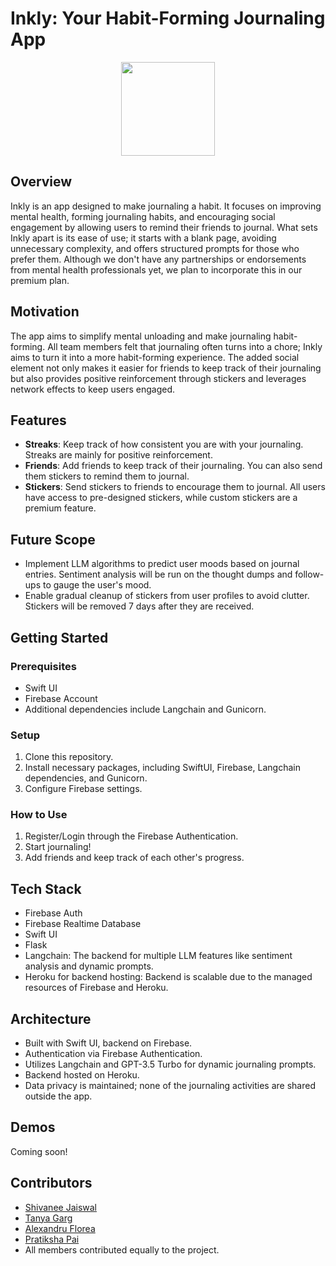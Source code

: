 # Inkly: Your Habit-Forming Journaling App

<div align="center">
  	<img src="app/Inkly/Assets.xcassets/AppIcon.appiconset
/AppIcon.png" height="150" width="150">
</div>

## Overview
Inkly is an app designed to make journaling a habit. It focuses on improving mental health, forming journaling habits, and encouraging social engagement by allowing users to remind their friends to journal. What sets Inkly apart is its ease of use; it starts with a blank page, avoiding unnecessary complexity, and offers structured prompts for those who prefer them. Although we don't have any partnerships or endorsements from mental health professionals yet, we plan to incorporate this in our premium plan.

## Motivation
The app aims to simplify mental unloading and make journaling habit-forming. All team members felt that journaling often turns into a chore; Inkly aims to turn it into a more habit-forming experience. The added social element not only makes it easier for friends to keep track of their journaling but also provides positive reinforcement through stickers and leverages network effects to keep users engaged.

## Features
- **Streaks**: Keep track of how consistent you are with your journaling. Streaks are mainly for positive reinforcement.
- **Friends**: Add friends to keep track of their journaling. You can also send them stickers to remind them to journal.
- **Stickers**: Send stickers to friends to encourage them to journal. All users have access to pre-designed stickers, while custom stickers are a premium feature.

## Future Scope
- Implement LLM algorithms to predict user moods based on journal entries. Sentiment analysis will be run on the thought dumps and follow-ups to gauge the user's mood.
- Enable gradual cleanup of stickers from user profiles to avoid clutter. Stickers will be removed 7 days after they are received.

## Getting Started

### Prerequisites
- Swift UI
- Firebase Account
- Additional dependencies include Langchain and Gunicorn.

### Setup
1. Clone this repository.
2. Install necessary packages, including SwiftUI, Firebase, Langchain dependencies, and Gunicorn.
3. Configure Firebase settings.

### How to Use
1. Register/Login through the Firebase Authentication.
2. Start journaling!
3. Add friends and keep track of each other's progress.

## Tech Stack
- Firebase Auth
- Firebase Realtime Database
- Swift UI
- Flask
- Langchain: The backend for multiple LLM features like sentiment analysis and dynamic prompts.
- Heroku for backend hosting: Backend is scalable due to the managed resources of Firebase and Heroku.

## Architecture
- Built with Swift UI, backend on Firebase.
- Authentication via Firebase Authentication.
- Utilizes Langchain and GPT-3.5 Turbo for dynamic journaling prompts.
- Backend hosted on Heroku.
- Data privacy is maintained; none of the journaling activities are shared outside the app.

## Demos
Coming soon!

## Contributors
- [Shivanee Jaiswal](mailto:sjaiswal45@gatech.edu)
- [Tanya Garg](mailto:tgarg40@gatech.edu)
- [Alexandru Florea](mailto:aflorea6@gatech.edu)
- [Pratiksha Pai](mailto:ppai33@gatech.edu)
- All members contributed equally to the project.
